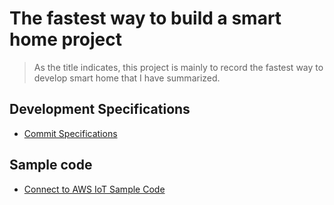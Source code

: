 # The fastest way to build a smart home project
> As the title indicates, this project is mainly to record the fastest way to develop smart home that I have summarized.

## Development Specifications

- [Commit Specifications](./development-specifications/commit-specifications.md)

## Sample code

- [Connect to AWS IoT Sample Code](./connect-to-aws-iot-sample-code/README.md)
